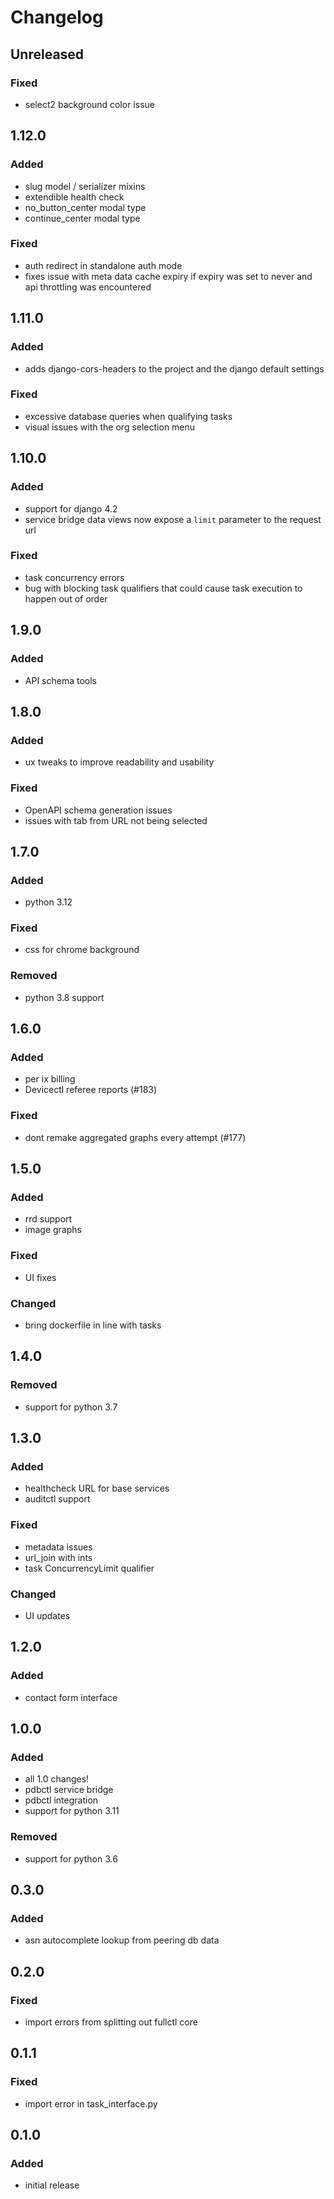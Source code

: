 # Changelog

## Unreleased

### Fixed

- select2 background color issue

## 1.12.0

### Added

- slug model / serializer mixins
- extendible health check
- no_button_center modal type
- continue_center modal type

### Fixed

- auth redirect in standalone auth mode
- fixes issue with meta data cache expiry if expiry was set to never and api throttling was encountered

## 1.11.0

### Added

- adds django-cors-headers to the project and the django default settings

### Fixed

- excessive database queries when qualifying tasks
- visual issues with the org selection menu

## 1.10.0

### Added

- support for django 4.2
- service bridge data views now expose a `limit` parameter to the request url

### Fixed

- task concurrency errors
- bug with blocking task qualifiers that could cause task execution to happen out of order

## 1.9.0

### Added

- API schema tools

## 1.8.0

### Added

- ux tweaks to improve readability and usability

### Fixed

- OpenAPI schema generation issues
- issues with tab from URL not being selected

## 1.7.0

### Added

- python 3.12

### Fixed

- css for chrome background

### Removed

- python 3.8 support

## 1.6.0

### Added

- per ix billing
- Devicectl referee reports (#183)

### Fixed

- dont remake aggregated graphs every attempt (#177)

## 1.5.0

### Added

- rrd support
- image graphs

### Fixed

- UI fixes

### Changed

- bring dockerfile in line with tasks

## 1.4.0

### Removed

- support for python 3.7

## 1.3.0

### Added

- healthcheck URL for base services
- auditctl support

### Fixed

- metadata issues
- url_join with ints
- task ConcurrencyLimit qualifier

### Changed

- UI updates

## 1.2.0

### Added

- contact form interface

## 1.0.0

### Added

- all 1.0 changes!
- pdbctl service bridge
- pdbctl integration
- support for python 3.11

### Removed

- support for python 3.6

## 0.3.0

### Added

- asn autocomplete lookup from peering db data

## 0.2.0

### Fixed

- import errors from splitting out fullctl core

## 0.1.1

### Fixed

- import error in task_interface.py

## 0.1.0

### Added

- initial release
